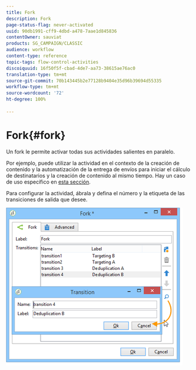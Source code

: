 ```yaml
---
title: Fork
description: Fork
page-status-flag: never-activated
uuid: 90db1991-cff9-4dbd-a478-7aae1d845836
contentOwner: sauviat
products: SG_CAMPAIGN/CLASSIC
audience: workflow
content-type: reference
topic-tags: flow-control-activities
discoiquuid: 16f50f5f-cbad-4de7-aa73-38615ae76ac0
translation-type: tm+mt
source-git-commit: 70b143445b2e77128b9404e35d96b39694d55335
workflow-type: tm+mt
source-wordcount: '72'
ht-degree: 100%

---
```



# Fork{#fork}

Un fork le permite activar todas sus actividades salientes en paralelo.

Por ejemplo, puede utilizar la actividad en el contexto de la creación de contenido y la automatización de la entrega de envíos para iniciar el cálculo de destinatarios y la creación de contenido al mismo tiempo. Hay un caso de uso específico en [esta sección](../../delivery/using/automating-via-workflows.md#creating-the-delivery-and-its-content).

Para configurar la actividad, ábrala y defina el número y la etiqueta de las transiciones de salida que desee.

![](assets/s_user_segmentation_fork.png)
